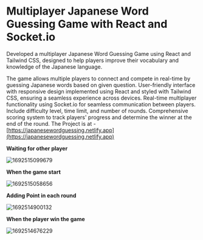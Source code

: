 # Multiplayer Japanese Word Guessing Game with React and Socket.io

Developed a multiplayer Japanese Word Guessing Game using React and Tailwind CSS, designed to help players improve their vocabulary and knowledge of the Japanese language.

The game allows multiple players to connect and compete in real-time by guessing Japanese words based on given question.
User-friendly interface with responsive design implemented using React and styled with Tailwind CSS, ensuring a seamless experience across devices.
Real-time multiplayer functionality using Socket.io for seamless communication between players.
Include difficulty level, time limit, and number of rounds.
Comprehensive scoring system to track players' progress and determine the winner at the end of the round.
The Project is at - [https://japanesewordguessing.netlify.app](https://japanesewordguessing.netlify.app)

**Waiting for other player**

![1692515099679](https://github.com/Oakar-Kyaw/japanesewordguessing/assets/107309612/9a4fa25f-2b61-46c3-9bb9-fb3506fe85ce)


**When the game start**


![1692515058656](https://github.com/Oakar-Kyaw/japanesewordguessing/assets/107309612/a6641988-e6bd-401b-9363-3996bac01df6)

**Adding Point in each round**

![1692514900132](https://github.com/Oakar-Kyaw/japanesewordguessing/assets/107309612/be8deb5e-8664-49f6-8250-1ad575fbacfd)



**When the player win the game**


![1692514676229](https://github.com/Oakar-Kyaw/japanesewordguessing/assets/107309612/ffb60deb-429d-462c-8f89-ed332e2d2dd7)


